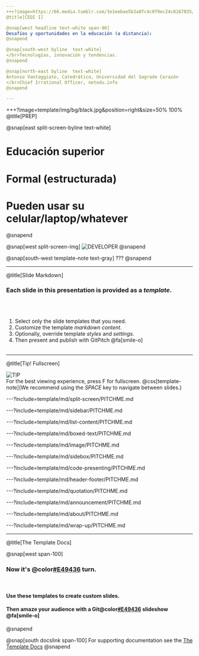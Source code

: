```yaml
---
+++?image=https://66.media.tumblr.com/3e1eebae5b3a8fc4c0f9ec24c8167035/tumblr_nxt634tytr1qe0eclo3_r1_500.gif
@title[CEDI I]

@snap[west headline text-white span-90]
Desafíos y oportunidades en la educación (a distancia):
@snapend

@snap[south-west byline  text-white]
</br>Tecnologías, innovación y tendencias.
@snapend

@snap[north-east byline  text-white]
Antonio Vantaggiato, Catedrático, Universidad del Sagrado Corazón
</br>Chief Irrational Officer, netedu.info
@snapend

---
```

+++?image=template/img/bg/black.jpg&position=right&size=50% 100%
@title[PREP]

@snap[east split-screen-byline text-white]
# Educación superior
# Formal (estructurada)
# Pueden usar su celular/laptop/whatever
@snapend

@snap[west split-screen-img]
![DEVELOPER](template/img/developer.jpg)
@snapend

@snap[south-west template-note text-gray]
???
@snapend

---
@title[Slide Markdown]

### Each slide in this presentation is provided as a *template*.

<br><br>

1. Select only the slide templates that you need.
1. Customize the template _markdown content_.
1. Optionally, override template _styles_ and _settings_.
1. Then present and publish with GitPitch @fa[smile-o]
<br><br>


---
@title[Tip! Fullscreen]

![TIP](template/img/tip.png)
<br>
For the best viewing experience, press F for fullscreen.
@css[template-note](We recommend using the *SPACE* key to navigate between slides.)

---?include=template/md/split-screen/PITCHME.md

---?include=template/md/sidebar/PITCHME.md

---?include=template/md/list-content/PITCHME.md

---?include=template/md/boxed-text/PITCHME.md

---?include=template/md/image/PITCHME.md

---?include=template/md/sidebox/PITCHME.md

---?include=template/md/code-presenting/PITCHME.md

---?include=template/md/header-footer/PITCHME.md

---?include=template/md/quotation/PITCHME.md

---?include=template/md/announcement/PITCHME.md

---?include=template/md/about/PITCHME.md

---?include=template/md/wrap-up/PITCHME.md

---
@title[The Template Docs]

@snap[west span-100]
### **Now it's @color[#E49436](your) turn.**

<br>

#### Use these templates to create custom slides.
#### **Then amaze your audience with a Git@color[#E49436](Pitch) slideshow @fa[smile-o]**
@snapend

@snap[south docslink span-100]
For supporting documentation see the [The Template Docs](https://gitpitch.com/docs/the-template)
@snapend
